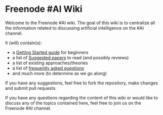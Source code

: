# Freenode #AI Wiki

Welcome to the Freenode #AI wiki. The goal of this wiki is to centralize all the information related to discussing artificial intelligence on the #AI channel.

It (will) contain(s):

- a [Getting Started guide](http://drive.google.com/open?id=12Gte-I7c8KhZgMTHbWGd4gh5ASzjvJ67zdOwGGiczQU) for beginners
- a list of [Suggested papers](http://drive.google.com/open?id=1NC8qjbm9F9Xzm05IErbBZKzL7H7XyCEhW4r9yuUeN78) to read (and possibly reviews)
- a list of existing approaches/theories
- a list of [frequently asked questions](http://drive.google.com/open?id=1yH4BMh5RGbNI-pRQUNnT__aW9KDk1ZnF8FNwYfXojTA)
- and much more (to determine as we go along)

If you have any suggestions, feel free to fork the repository, make changes and submit pull requests.

If you have any questions regarding the content of this wiki or would like to discuss any of the topics contained here, feel free to join us on the Freenode #AI channel.